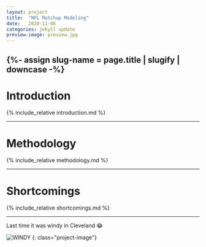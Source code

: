 ```yaml
---
layout: project
title:  "NFL Matchup Modeling"
date:   2020-11-06
categories: jekyll update
preview-image: preview.jpg
---
```


{%- assign slug-name = page.title | slugify | downcase -%}
---
# Introduction

{% include_relative introduction.md %}

---

# Methodology

{% include_relative methodology.md %}

---

# Shortcomings

{% include_relative shortcomings.md %}

---

Last time it was windy in Cleveland 😂

![WINDY](https://user-images.githubusercontent.com/29719483/99143552-2d3ae280-2613-11eb-82e9-941a41ad5a29.gif)
{: class="project-image"}


